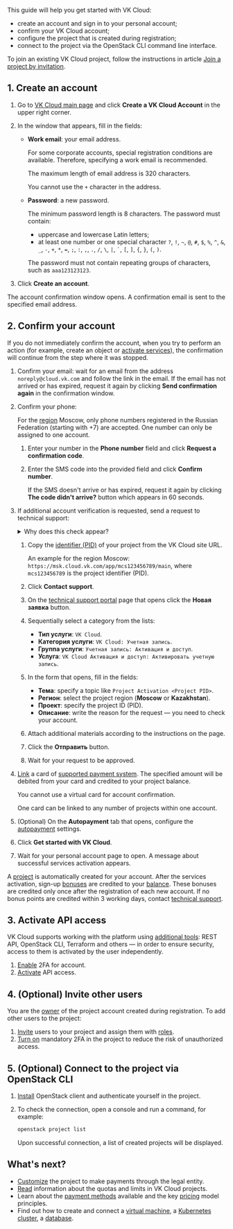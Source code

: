 This guide will help you get started with VK Cloud:

- create an account and sign in to your personal account;
- confirm your VK Cloud account;
- configure the project that is created during registration;
- connect to the project via the OpenStack CLI command line interface.

<info>

To join an existing VK Cloud project, follow the instructions in article [Join a project by invitation](/en/tools-for-using-services/account/service-management/project-invitation).

</info>

## 1. Create an account

1. Go to [VK Cloud main page](https://cloud.vk.com/en/) and click **Create a VK Cloud Account** in the upper right corner.
1. In the window that appears, fill in the fields:

    - **Work email**: your email address.

      For some corporate accounts, special registration conditions are available. Therefore, specifying a work email is recommended.

      The maximum length of email address is 320 characters.

      <warn>

      You cannot use the `+` character in the address.

      </warn>

    - **Password**: a new password.

      The minimum password length is 8 characters. The password must contain:

      - uppercase and lowercase Latin letters;
      - at least one number or one special character `?`, `!`, `~`, `@`, `#`, `$`, `%`, `^`, `&`, `_`, `-`, `+`, `*`, `=`, `;`, `:`, `,`, `.`, `/`, `\`, `|`, `` ` ``, `[`, `]`, `{`, `}`, `(`, `)`.

      The password must not contain repeating groups of characters, such as ``aaa123123123``.

2. Click **Create an account**.

The account confirmation window opens. A confirmation email is sent to the specified email address.

## 2. Confirm your account

If you do not immediately confirm the account, when you try to perform an action (for example, create an object or [activate services](/en/tools-for-using-services/account/service-management/activation)), the confirmation will continue from the step where it was stopped.

1. Confirm your email: wait for an email from the address `noreply@cloud.vk.com` and follow the link in the email. If the email has not arrived or has expired, request it again by clicking **Send confirmation again** in the confirmation window.
1. Confirm your phone:

   <warn>

   For the [region](/en/tools-for-using-services/account/concepts/regions) Moscow, only phone numbers registered in the Russian Federation (starting with +7) are accepted. One number can only be assigned to one account.

   </warn>

   1. Enter your number in the **Phone number** field and click **Request a confirmation code**.
   1. Enter the SMS code into the provided field and click **Confirm number**.

      If the SMS doesn't arrive or has expired, request it again by clicking **The code didn't arrive?** button which appears in 60 seconds.

1. If additional account verification is requested, send a request to technical support:

   <details>
   <summary>Why does this check appear?</summary>

   VK Cloud platform automatically [validates the security status](../../it-security/tech#antifraud) of the account. Depending on the results of the check, one of these options is offered:

   - Link a card right away — the **Payment card** tab opens.
   - Send a request to technical support — the **Account activation** tab opens. Linking a card becomes available after the request is processed by technical support.

   </details>

   1. Copy the [identifier (PID)](/en/tools-for-using-services/account/service-management/project-settings/manage#getting_project_id) of your project from the VK Cloud site URL.

      An example for the region Moscow: `https://msk.cloud.vk.com/app/mcs123456789/main`, where `mcs123456789` is the project identifier (PID).

   1. Click **Contact support**.
   1. On the [technical support portal](https://support.mcs.mail.ru) page that opens click the **Новая заявка** button.
   1. Sequentially select a category from the lists:

      - **Тип услуги**: `VK Cloud`.
      - **Категория услуги**: `VK Cloud: Учетная запись`.
      - **Группа услуги**: `Учетная запись: Активация и доступ`.
      - **Услуга**: `VK Cloud Активация и доступ: Активировать учетную запись`.

   1. In the form that opens, fill in the fields:

      - **Тема**: specify a topic like `Project Activation <Project PID>`.
      - **Регион**: select the project region (**Moscow** or **Kazakhstan**).
      - **Проект**: specify the project ID (PID).
      - **Описание**: write the reason for the request — you need to check your account.

   1. Attach additional materials according to the instructions on the page.
   1. Click the **Отправить** button.
   1. Wait for your request to be approved.

1. [Link](/en/tools-for-using-services/account/service-management/activation#linking_a_bank_card) a card of [supported payment system](/en/intro/billing/concepts/payment-methods). The specified amount will be debited from your card and credited to your project balance.

   <warn>

   You cannot use a virtual card for account confirmation.

   One card can be linked to any number of projects within one account.

   </warn>

1. (Optional) On the **Autopayment** tab that opens, configure the [autopayment](/en/intro/billing/service-management/add-card#configure_auto_completion) settings.
1. Click **Get started with VK Cloud**.
1. Wait for your personal account page to open. A message about successful services activation appears.

A [project](/en/tools-for-using-services/account/concepts/projects) is automatically created for your account. After the services activation, sign-up [bonuses](/en/intro/billing/concepts/balance#bonuses) are credited to your [balance](/en/intro/billing/concepts/balance). These bonuses are credited only once after the registration of each new account. If no bonus points are credited within 3 working days, contact [technical support](/en/contacts).

## 3. Activate API access

<info>

VK Cloud supports working with the platform using [additional tools](/en/tools-for-using-services): REST API, OpenStack CLI, Terraform and others — in order to ensure security, access to them is activated by the user independently.

</info>

1. [Enable](/en/tools-for-using-services/vk-cloud-account/service-management/account-manage/manage-2fa/) 2FA for account.
1. [Activate](/en/tools-for-using-services/api/rest-api/enable-api) API access.

## 4. (Optional) Invite other users

You are the [owner](/en/tools-for-using-services/account/concepts/rolesandpermissions) of the project account created during registration. To add other users to the project:

1. [Invite](/en/tools-for-using-services/account/service-management/project-settings/access-manage) users to your project and assign them with [roles](/en/tools-for-using-services/account/concepts/rolesandpermissions).
1. [Turn on](/en/tools-for-using-services/account/service-management/project-settings/access-manage#inclusion_of_mandatory_2fa_in_the_project) mandatory 2FA in the project to reduce the risk of unauthorized access.

## 5. (Optional) Connect to the project via OpenStack CLI

1. [Install](/en/tools-for-using-services/cli/openstack-cli) OpenStack сlient and authenticate yourself in the project.
1. To check the connection, open a console and run a command, for example:

    ```bash
    openstack project list
    ```

    Upon successful connection, a list of created projects will be displayed.

## What's next?

- [Customize](/en/intro/billing/service-management/corporate/) the project to make payments through the legal entity.
- [Read](/en/tools-for-using-services/account/concepts/quotasandlimits) information about the quotas and limits in VK Cloud projects.
- Learn about the [payment methods](/en/intro/billing/service-management/payment) available and the key [pricing](/en/tools-for-using-services/account/tariffication) model principles.
- Find out how to create and connect a [virtual machine](/en/computing/iaas/quick-start), a [Kubernetes cluster](/en/kubernetes/k8s/quickstart), a [database](/en/dbs/dbaas/start).
